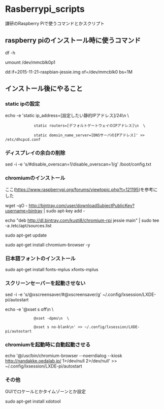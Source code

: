 # Rasberrypi_scripts

課研のRaspberry Piで使うコマンドとかスクリプト

## raspberry piのインストール時に使うコマンド
df -h

umount /dev/mmcblk0p1

dd if=2015-11-21-raspbian-jessie.img of=/dev/mmcblk0 bs=1M

## インストール後にやること

### static ipの設定
echo -e 'static ip_address=[設定したい静的IPアドレス]/24\n	\

				 static routers=[デフォルトゲートウェイのIPアドレス]\n	\

				 static domsin_name_server=[DNSサーバのIPアドレス]' >> /etc/dhcpcd.conf

### ディスプレイの余白の削除
sed -i -e 's/#disable_overscan=1/disable_overscan=1/g' /boot/config.txt

### chromiumのインストール
ここ(https://www.raspberrypi.org/forums/viewtopic.php?t=121195)を参考にした

wget -qO - http://bintray.com/user/downloadSubjectPublicKey?username=bintray | sudo apt-key add -

echo "deb http://dl.bintray.com/kusti8/chromium-rpi jessie main" | sudo tee -a /etc/apt/sources.list

sudo apt-get update

sudo apt-get install chromium-browser -y

### 日本語フォントのインストール
sudo apt-get install fonts-mplus xfonts-mplus

### スクリーンセーバーを起動させない
sed -i -e 's/@xscreensaver/#@xscreensaver/g' ~/.config/lxsession/LXDE-pi/autostart

echo -e '@xset s off\n	\

				 @xset -dpms\n	\

				 @xset s no-blank\n' >> ~/.config/lxsession/LXDE-pi/autostart

### chromiumを起動時に自動起動させる
echo '@/usr/bin/chromium-browser --noerrdialog --kiosk http://nandakke.oedalab.jp/ 1>/dev/null 2>/dev/null' >> ~/.config/lxsession/LXDE-pi/autostart

### その他
GUIでロケールとかタイムゾーンとか設定

sudo apt-get install xdotool
